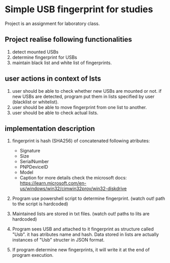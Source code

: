 # Simple USB fingerprint for studies
Project is an assignment for laboratory class.
## Project realise following functionalities
1. detect mounted USBs
2. determine fingerprint for USBs
3. maintain black list and white list of fingerprints.


## user actions in context of lsts
1. user should be able to check whether new USBs are mounted or not. if new USBs are detected, program put them in  lists specified by user (blacklist or whitelist).
2. user should be able to move fingerprint from one list to another.
3. user should be able to check actual lists.

## implementation description
1. fingerprint is hash (SHA256) of concatenated following atributes: 
    * Signature
    * Size
    * SerialNumber
    * PNPDeviceID
    * Model
    * Caption
for more details check the microsoft docs: https://learn.microsoft.com/en-us/windows/win32/cimwin32prov/win32-diskdrive

2. Program use powershell script to determine fingerprint. (watch out! path to the script is hardcoded)
3. Maintained lists are stored in txt files. (watch out! paths to lits are hardcoded)
4. Program sees USB and attached to it fingerprint as structure called "Usb". it has atributes name and hash. Data stored in lists are actually instances of "Usb" structer in JSON format.
5. If program determine new fingerprints, it will write it at the end of program execution.